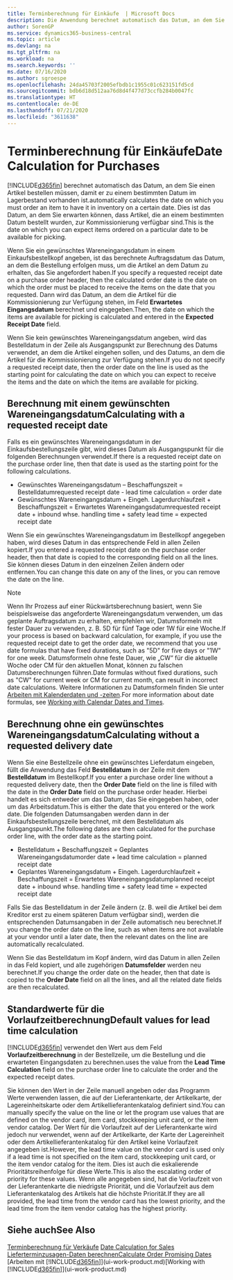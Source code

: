 ```yaml
---
title: Terminberechnung für Einkäufe  | Microsoft Docs
description: Die Anwendung berechnet automatisch das Datum, an dem Sie einen Artikel bestellen müssen, damit er zu einem bestimmten Datum im Lagerbestand vorhanden ist. Dies ist das Datum, an dem Sie erwarten können, dass Artikel, die an einem bestimmten Datum bestellt wurden, zur Kommissionierung verfügbar sind.
author: SorenGP
ms.service: dynamics365-business-central
ms.topic: article
ms.devlang: na
ms.tgt_pltfrm: na
ms.workload: na
ms.search.keywords: ''
ms.date: 07/16/2020
ms.author: sgroespe
ms.openlocfilehash: 24da45703f2005efbdb1c1955c01c623151fd5cd
ms.sourcegitcommit: bdb6d18d512aa76d8d4f477d73ccfb284b0047fc
ms.translationtype: HT
ms.contentlocale: de-DE
ms.lasthandoff: 07/21/2020
ms.locfileid: "3611638"
---
```

# <a name="date-calculation-for-purchases"></a><span data-ttu-id="01196-104">Terminberechnung für Einkäufe</span><span class="sxs-lookup"><span data-stu-id="01196-104">Date Calculation for Purchases</span></span>

[!INCLUDE[d365fin](includes/d365fin_md.md)] <span data-ttu-id="01196-105">berechnet automatisch das Datum, an dem Sie einen Artikel bestellen müssen, damit er zu einem bestimmten Datum im Lagerbestand vorhanden ist.</span><span class="sxs-lookup"><span data-stu-id="01196-105">automatically calculates the date on which you must order an item to have it in inventory on a certain date.</span></span> <span data-ttu-id="01196-106">Dies ist das Datum, an dem Sie erwarten können, dass Artikel, die an einem bestimmten Datum bestellt wurden, zur Kommissionierung verfügbar sind.</span><span class="sxs-lookup"><span data-stu-id="01196-106">This is the date on which you can expect items ordered on a particular date to be available for picking.</span></span>  

<span data-ttu-id="01196-107">Wenn Sie ein gewünschtes Wareneingangsdatum in einem Einkaufsbestellkopf angeben, ist das berechnete Auftragsdatum das Datum, an dem die Bestellung erfolgen muss, um die Artikel an dem Datum zu erhalten, das Sie angefordert haben.</span><span class="sxs-lookup"><span data-stu-id="01196-107">If you specify a requested receipt date on a purchase order header, then the calculated order date is the date on which the order must be placed to receive the items on the date that you requested.</span></span> <span data-ttu-id="01196-108">Dann wird das Datum, an dem die Artikel für die Kommissionierung zur Verfügung stehen, im Feld **Erwartetes Eingangsdatum** berechnet und eingegeben.</span><span class="sxs-lookup"><span data-stu-id="01196-108">Then, the date on which the items are available for picking is calculated and entered in the **Expected Receipt Date** field.</span></span>  

<span data-ttu-id="01196-109">Wenn Sie kein gewünschtes Wareneingangsdatum angeben, wird das Bestelldatum in der Zeile als Ausgangspunkt zur Berechnung des Datums verwendet, an dem die Artikel eingehen sollen, und des Datums, an dem die Artikel für die Kommissionierung zur Verfügung stehen.</span><span class="sxs-lookup"><span data-stu-id="01196-109">If you do not specify a requested receipt date, then the order date on the line is used as the starting point for calculating the date on which you can expect to receive the items and the date on which the items are available for picking.</span></span>  

## <a name="calculating-with-a-requested-receipt-date"></a><span data-ttu-id="01196-110">Berechnung mit einem gewünschten Wareneingangsdatum</span><span class="sxs-lookup"><span data-stu-id="01196-110">Calculating with a requested receipt date</span></span>

<span data-ttu-id="01196-111">Falls es ein gewünschtes Wareneingangsdatum in der Einkaufsbestellungszeile gibt, wird dieses Datum als Ausgangspunkt für die folgenden Berechnungen verwendet.</span><span class="sxs-lookup"><span data-stu-id="01196-111">If there is a requested receipt date on the purchase order line, then that date is used as the starting point for the following calculations.</span></span>  

- <span data-ttu-id="01196-112">Gewünschtes Wareneingangsdatum – Beschaffungszeit = Bestelldatum</span><span class="sxs-lookup"><span data-stu-id="01196-112">requested receipt date - lead time calculation = order date</span></span>  
- <span data-ttu-id="01196-113">Gewünschtes Wareneingangsdatum + Eingeh. Lagerdurchlaufzeit + Beschaffungszeit = Erwartetes Wareneingangsdatum</span><span class="sxs-lookup"><span data-stu-id="01196-113">requested receipt date + inbound whse. handling time + safety lead time = expected receipt date</span></span>  

<span data-ttu-id="01196-114">Wenn Sie ein gewünschtes Wareneingangsdatum im Bestellkopf angegeben haben, wird dieses Datum in das entsprechende Feld in allen Zeilen kopiert.</span><span class="sxs-lookup"><span data-stu-id="01196-114">If you entered a requested receipt date on the purchase order header, then that date is copied to the corresponding field on all the lines.</span></span> <span data-ttu-id="01196-115">Sie können dieses Datum in den einzelnen Zeilen ändern oder entfernen.</span><span class="sxs-lookup"><span data-stu-id="01196-115">You can change this date on any of the lines, or you can remove the date on the line.</span></span>  

> [!NOTE]
> <span data-ttu-id="01196-116">Wenn Ihr Prozess auf einer Rückwärtsberechnung basiert, wenn Sie beispielsweise das angeforderte Wareneingangsdatum verwenden, um das geplante Auftragsdatum zu erhalten, empfehlen wir, Datumsformeln mit fester Dauer zu verwenden, z. B. 5D für fünf Tage oder 1W für eine Woche.</span><span class="sxs-lookup"><span data-stu-id="01196-116">If your process is based on backward calculation, for example, if you use the requested receipt date to get the order date, we recommend that you use date formulas that have fixed durations, such as "5D" for five days or "1W" for one week.</span></span> <span data-ttu-id="01196-117">Datumsformeln ohne feste Dauer, wie „CW“ für die aktuelle Woche oder CM für den aktuellen Monat, können zu falschen Datumsberechnungen führen.</span><span class="sxs-lookup"><span data-stu-id="01196-117">Date formulas without fixed durations, such as "CW" for current week or CM for current month, can result in incorrect date calculations.</span></span> <span data-ttu-id="01196-118">Weitere Informationen zu Datumsformeln finden Sie unter [Arbeiten mit Kalenderdaten und -zeiten](ui-enter-date-ranges.md).</span><span class="sxs-lookup"><span data-stu-id="01196-118">For more information about date formulas, see [Working with Calendar Dates and Times](ui-enter-date-ranges.md).</span></span>

## <a name="calculating-without-a-requested-delivery-date"></a><span data-ttu-id="01196-119">Berechnung ohne ein gewünschtes Wareneingangsdatum</span><span class="sxs-lookup"><span data-stu-id="01196-119">Calculating without a requested delivery date</span></span>

<span data-ttu-id="01196-120">Wenn Sie eine Bestellzeile ohne ein gewünschtes Lieferdatum eingeben, füllt die Anwendung das Feld **Bestelldatum** in der Zeile mit dem **Bestelldatum** im Bestellkopf.</span><span class="sxs-lookup"><span data-stu-id="01196-120">If you enter a purchase order line without a requested delivery date, then the **Order Date** field on the line is filled with the date in the **Order Date** field on the purchase order header.</span></span> <span data-ttu-id="01196-121">Hierbei handelt es sich entweder um das Datum, das Sie eingegeben haben, oder um das Arbeitsdatum.</span><span class="sxs-lookup"><span data-stu-id="01196-121">This is either the date that you entered or the work date.</span></span> <span data-ttu-id="01196-122">Die folgenden Datumsangaben werden dann in der Einkaufsbestellungszeile berechnet, mit dem Bestelldatum als Ausgangspunkt.</span><span class="sxs-lookup"><span data-stu-id="01196-122">The following dates are then calculated for the purchase order line, with the order date as the starting point.</span></span>  

- <span data-ttu-id="01196-123">Bestelldatum + Beschaffungszeit = Geplantes Wareneingangsdatum</span><span class="sxs-lookup"><span data-stu-id="01196-123">order date + lead time calculation = planned receipt date</span></span>  
- <span data-ttu-id="01196-124">Geplantes Wareneingangsdatum + Eingeh. Lagerdurchlaufzeit + Beschaffungszeit = Erwartetes Wareneingangsdatum</span><span class="sxs-lookup"><span data-stu-id="01196-124">planned receipt date + inbound whse. handling time + safety lead time = expected receipt date</span></span>  

<span data-ttu-id="01196-125">Falls Sie das Bestelldatum in der Zeile ändern (z. B. weil die Artikel bei dem Kreditor erst zu einem späteren Datum verfügbar sind), werden die entsprechenden Datumsangaben in der Zeile automatisch neu berechnet.</span><span class="sxs-lookup"><span data-stu-id="01196-125">If you change the order date on the line, such as when items are not available at your vendor until a later date, then the relevant dates on the line are automatically recalculated.</span></span>  

<span data-ttu-id="01196-126">Wenn Sie das Bestelldatum im Kopf ändern, wird das Datum in allen Zeilen in das Feld  kopiert, und alle zugehörigen **Datumsfelder** werden neu berechnet.</span><span class="sxs-lookup"><span data-stu-id="01196-126">If you change the order date on the header, then that date is copied to the **Order Date** field on all the lines, and all the related date fields are then recalculated.</span></span>  

## <a name="default-values-for-lead-time-calculation"></a><span data-ttu-id="01196-127">Standardwerte für die Vorlaufzeitberechnung</span><span class="sxs-lookup"><span data-stu-id="01196-127">Default values for lead time calculation</span></span>

[!INCLUDE[d365fin](includes/d365fin_md.md)] <span data-ttu-id="01196-128">verwendet den Wert aus dem Feld **Vorlaufzeitberechnung** in der Bestellzeile, um die Bestellung und die erwarteten Eingangsdaten zu berechnen.</span><span class="sxs-lookup"><span data-stu-id="01196-128">uses the value from the **Lead Time Calculation** field on the purchase order line to calculate the order and the expected receipt dates.</span></span>  

<span data-ttu-id="01196-129">Sie können den Wert in der Zeile manuell angeben oder das Programm Werte verwenden lassen, die auf der Lieferantenkarte, der Artikelkarte, der Lagereinheitskarte oder dem Artikellieferantenkatalog definiert sind.</span><span class="sxs-lookup"><span data-stu-id="01196-129">You can manually specify the value on the line or let the program use values that are defined on the vendor card, item card, stockkeeping unit card, or the item vendor catalog.</span></span>
<span data-ttu-id="01196-130">Der Wert für die Vorlaufzeit auf der Lieferantenkarte wird jedoch nur verwendet, wenn auf der Artikelkarte, der Karte der Lagereinheit oder dem Artikellieferantenkatalog für den Artikel keine Vorlaufzeit angegeben ist.</span><span class="sxs-lookup"><span data-stu-id="01196-130">However, the lead time value on the vendor card is used only if a lead time is not specified on the item card, stockkeeping unit card, or the item vendor catalog for the item.</span></span> <span data-ttu-id="01196-131">Dies ist auch die eskalierende Prioritätsreihenfolge für diese Werte.</span><span class="sxs-lookup"><span data-stu-id="01196-131">This is also the escalating order of priority for these values.</span></span> <span data-ttu-id="01196-132">Wenn alle angegeben sind, hat die Vorlaufzeit von der Lieferantenkarte die niedrigste Priorität, und die Vorlaufzeit aus dem Lieferantenkatalog des Artikels hat die höchste Priorität.</span><span class="sxs-lookup"><span data-stu-id="01196-132">If they are all provided, the lead time from the vendor card has the lowest priority, and the lead time from the item vendor catalog has the highest priority.</span></span>  

## <a name="see-also"></a><span data-ttu-id="01196-133">Siehe auch</span><span class="sxs-lookup"><span data-stu-id="01196-133">See Also</span></span>

<span data-ttu-id="01196-134">[Terminberechnung für Verkäufe](sales-date-calculation-for-sales.md) </span><span class="sxs-lookup"><span data-stu-id="01196-134">[Date Calculation for Sales](sales-date-calculation-for-sales.md) </span></span>  
[<span data-ttu-id="01196-135">Lieferterminzusagen-Daten berechnen</span><span class="sxs-lookup"><span data-stu-id="01196-135">Calculate Order Promising Dates</span></span>](sales-how-to-calculate-order-promising-dates.md)  
<span data-ttu-id="01196-136">[Arbeiten mit [!INCLUDE[d365fin](includes/d365fin_md.md)]](ui-work-product.md)</span><span class="sxs-lookup"><span data-stu-id="01196-136">[Working with [!INCLUDE[d365fin](includes/d365fin_md.md)]](ui-work-product.md)</span></span>  
